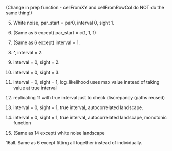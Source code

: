 (Change in prep function - cellFromXY and cellFromRowCol do NOT do the same thing!)

5. White noise, par_start = par0, interval 0, sight 1.

6. (Same as 5 except) par_start = c(1, 1, 1)

7. (Same as 6 except) interval = 1.

8. ^, interval = 2.

9. interval = 0, sight = 2.

10. interval = 0, sight = 3.

11. interval = 0, sight = 1, log_likelihood uses max value instead of taking value at true interval

12. replicating 11 with true interval just to check discrepancy (paths reused)

13. interval = 0, sight = 1, true interval, autocorrelated landscape.

14. interval = 0, sight = 1, true interval, autocorrelated landscape, monotonic function

15. (Same as 14 except) white noise landscape

16all. Same as 6 except fitting all together instead of individually.

